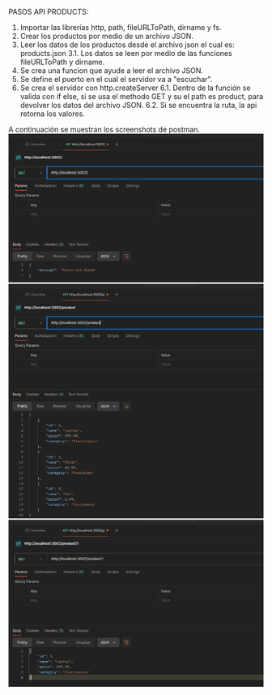 PASOS API PRODUCTS:
1. Importar las librerías http, path, fileURLToPath, dirname y fs.
2. Crear los productos por medio de un archivo JSON.
3. Leer los datos de los productos desde el archivo json el cual es: products.json
    3.1. Los datos se leen por medio de las funciones fileURLToPath y dirname.
4. Se crea una funcion que ayude a leer el archivo JSON.
5. Se define el puerto en el cual el servidor va a "escuchar".
6. Se crea el servidor con http.createServer
    6.1. Dentro de la función se valida con if else, si se usa el methodo GET y su el path es product, para devolver los datos del archivo JSON.
    6.2. Si se encuentra la ruta, la api retorna los valores.

A continuación se muestran los screenshots de postman.
![alt text](image.png)
![alt text](image-1.png)
![alt text](image-2.png)